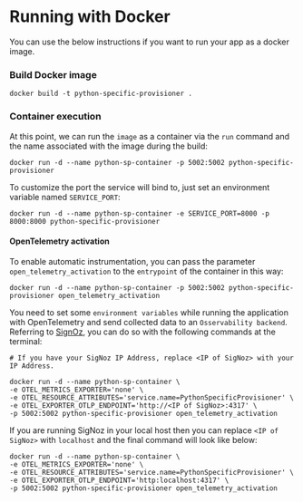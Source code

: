 # Running with Docker
You can use the below instructions if you want to run your app as a docker image.
### Build Docker image
```
docker build -t python-specific-provisioner .
```
### Container execution
At this point, we can run the `image` as a container via the `run` command and the name associated with the image during the build:
```
docker run -d --name python-sp-container -p 5002:5002 python-specific-provisioner
```
To customize the port the service will bind to, just set an environment variable named `SERVICE_PORT`:
```
docker run -d --name python-sp-container -e SERVICE_PORT=8000 -p 8000:8000 python-specific-provisioner
```
#### OpenTelemetry activation
To enable automatic instrumentation, you can pass the parameter `open_telemetry_activation` to the `entrypoint` of the container in this way:
```
docker run -d --name python-sp-container -p 5002:5002 python-specific-provisioner open_telemetry_activation
```

You need to set some `environment variables` while running the application with OpenTelemetry and send collected data to an `Osservability backend`. Referring to [SignOz](./opentelemetry.md), you can do so with the following commands at the terminal:
```
# If you have your SigNoz IP Address, replace <IP of SigNoz> with your IP Address.

docker run -d --name python-sp-container \
-e OTEL_METRICS_EXPORTER='none' \
-e OTEL_RESOURCE_ATTRIBUTES='service.name=PythonSpecificProvisioner' \
-e OTEL_EXPORTER_OTLP_ENDPOINT='http://<IP of SigNoz>:4317' \
-p 5002:5002 python-specific-provisioner open_telemetry_activation
```
If you are running SigNoz in your local host then you can replace `<IP of SigNoz>` with `localhost` and the final command will look like below:
```
docker run -d --name python-sp-container \
-e OTEL_METRICS_EXPORTER='none' \
-e OTEL_RESOURCE_ATTRIBUTES='service.name=PythonSpecificProvisioner' \
-e OTEL_EXPORTER_OTLP_ENDPOINT='http:localhost:4317' \
-p 5002:5002 python-specific-provisioner open_telemetry_activation
```
